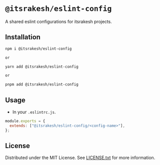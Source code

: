 # `@itsrakesh/eslint-config`

A shared eslint configurations for itsrakesh projects.

## Installation

```bash
npm i @itsrakesh/eslint-config

or

yarn add @itsrakesh/eslint-config

or

pnpm add @itsrakesh/eslint-config
```

## Usage

- In your `.eslintrc.js`.

```js
module.exports = {
  extends: ["@itsrakesh/eslint-config/<config-name>"],
};
```

## License

Distributed under the MIT License. See [LICENSE.txt](https://github.com/itsrakeshhq/itsrakesh/tree/main/packages/eslint-config/LICENSE) for more information.
